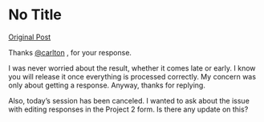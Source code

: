 # No Title

[Original Post](https://discourse.onlinedegree.iitm.ac.in/t/171141/221)

<p>Thanks <a class="mention" href="/u/carlton">@carlton</a> , for your response.</p>
<p>I was never worried about the result, whether it comes late or early. I know you will release it once everything is processed correctly. My concern was only about getting a response. Anyway, thanks for replying.</p>
<p>Also, today’s session has been canceled. I wanted to ask about the issue with editing responses in the Project 2 form. Is there any update on this?</p>